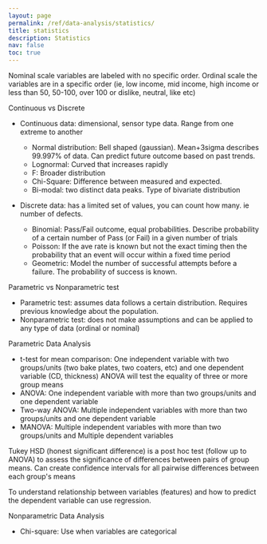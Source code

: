```yaml
---
layout: page
permalink: /ref/data-analysis/statistics/
title: statistics
description: Statistics
nav: false
toc: true
---
```


Nominal scale variables are labeled with no specific order. 
Ordinal scale the variables are in a specific order (ie, low income, mid income, high income or less than 50, 50-100, over 100 or dislike, neutral, like etc)  

Continuous vs Discrete  
- Continuous data: dimensional, sensor type data. Range from one extreme to another
    - Normal distribution: Bell shaped (gaussian). Mean+3sigma describes 99.997% of data. Can predict future outcome based on past trends.
    - Lognormal: Curved that increases rapidly
    - F: Broader distribution
    - Chi-Square: Difference between measured and expected.
    - Bi-modal: two distinct data peaks. Type of bivariate distribution  

- Discrete data: has a limited set of values, you can count how many. ie number of defects. 
    - Binomial: Pass/Fail outcome, equal probabilities. Describe probability of a certain number of Pass (or Fail) in a given number of trials
    - Poisson: If the ave rate is known but not the exact timing then the probability that an event will occur within a fixed time period
    - Geometric: Model the number of successful attempts before a failure. The probability of success is known.

Parametric vs Nonparametric test  
- Parametric test: assumes data follows a certain distribution. Requires previous knowledge about the population.  
- Nonparametric test: does not make assumptions and can be applied to any type of data (ordinal or nominal)  

Parametric Data Analysis
- t-test for mean comparison: One independent variable with two groups/units (two bake plates, two coaters, etc) and one dependent variable (CD, thickness)
ANOVA will test the equality of three or more group means  
- ANOVA: One independent variable with more than two groups/units and one dependent variable 
- Two-way ANOVA: Multiple independent variables with more than two groups/units and one dependent variable
- MANOVA: Multiple independent variables with more than two groups/units and Multiple dependent variables

Tukey HSD (honest significant difference) is a post hoc test (follow up to ANOVA) to assess the significance of differences between pairs of group means.  Can create confidence intervals for all pairwise differences between each group's means  

To understand relationship between variables (features) and how to predict the dependent variable can use regression.  

Nonparametric Data Analysis  
- Chi-square: Use when variables are categorical
